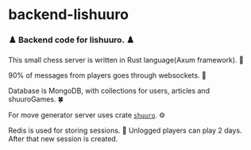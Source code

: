 # backend-lishuuro
### ♟️ Backend code for lishuuro. ♟️

This small chess server is written in Rust language(Axum framework). :crab:


90% of messages from players goes through websockets. 💬 

Database is MongoDB, with collections for users, articles and shuuroGames. 🍀

For move generator server uses crate [`shuuro`](https://crates.io/crates/shuuro). ⚙️

Redis is used for storing sessions. 🔴 Unlogged players can play 2 days. After that new session is created.
